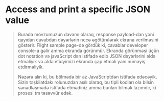 # Access and print a specific JSON value

>
>
> Burada mövzumuzun davamı olaraq, response payload-dan yəni qayıdan cavabdan dəyərlərin necə əgötürələrək ekrana verilməsini göstərir. Flight sample page-də gördük ki, cavablar developer console-a gəlir amma ekranda görünmür. Ekranda görünməsi üçün dot notation və javaScript dən istifadə edib JSON dəyərlərini əldə etməliyik və əldə etidyimizi ekranda çap etməli yəni nümayiş etdirməliyik.&#x20;
>
> Nəzərə alın ki, bu bölmədə bir az JavaScriptdən istifadə edəcəyik. Sizin təşkilatdakı rolunuzdan asılı olaraq, bu tipli kodları ola bilsin sənədləşmədə istifadə etmədiniz amma bunları bilmək lazımdır, ki prosesi tm təsəvvür edək.
